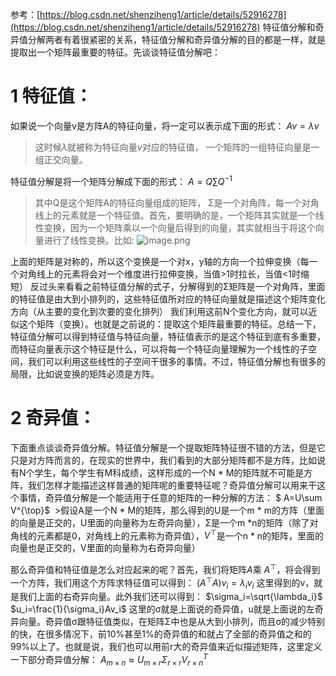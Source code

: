 参考：[https://blog.csdn.net/shenziheng1/article/details/52916278](https://blog.csdn.net/shenziheng1/article/details/52916278)
特征值分解和奇异值分解两者有着很紧密的关系，特征值分解和奇异值分解的目的都是一样，就是提取出一个矩阵最重要的特征。先谈谈特征值分解吧：
# 1 特征值：
如果说一个向量v是方阵A的特征向量，将一定可以表示成下面的形式：
$Av=\lambda v$
>这时候$\lambda$就被称为特征向量$v$对应的特征值，
一个矩阵的一组特征向量是一组正交向量。







特征值分解是将一个矩阵分解成下面的形式：
$A=Q\sum Q^{-1}$
>其中Q是这个矩阵A的特征向量组成的矩阵，
Σ是一个对角阵，每一个对角线上的元素就是一个特征值。首先，要明确的是，一个矩阵其实就是一个线性变换，因为一个矩阵乘以一个向量后得到的向量，其实就相当于将这个向量进行了线性变换。比如:
![image.png](https://upload-images.jianshu.io/upload_images/18339009-032265613242434c.png?imageMogr2/auto-orient/strip%7CimageView2/2/w/1240)

上面的矩阵是对称的，所以这个变换是一个对x，y轴的方向一个拉伸变换（每一个对角线上的元素将会对一个维度进行拉伸变换，当值>1时拉长，当值<1时缩短）
反过头来看看之前特征值分解的式子，分解得到的Σ矩阵是一个对角阵，里面的特征值是由大到小排列的，这些特征值所对应的特征向量就是描述这个矩阵变化方向（从主要的变化到次要的变化排列）
我们利用这前N个变化方向，就可以近似这个矩阵（变换）。也就是之前说的：提取这个矩阵最重要的特征。总结一下，特征值分解可以得到特征值与特征向量，特征值表示的是这个特征到底有多重要，而特征向量表示这个特征是什么，可以将每一个特征向量理解为一个线性的子空间，我们可以利用这些线性的子空间干很多的事情。不过，特征值分解也有很多的局限，比如说变换的矩阵必须是方阵。
# 2 奇异值：
下面重点谈谈奇异值分解。特征值分解是一个提取矩阵特征很不错的方法，但是它只是对方阵而言的，在现实的世界中，我们看到的大部分矩阵都不是方阵，比如说有N个学生，每个学生有M科成绩，这样形成的一个N * M的矩阵就不可能是方阵，我们怎样才能描述这样普通的矩阵呢的重要特征呢？奇异值分解可以用来干这个事情，奇异值分解是一个能适用于任意的矩阵的一种分解的方法：
$  A=U\sum V^{\top}$
 >假设A是一个N * M的矩阵，那么得到的U是一个m * m的方阵（里面的向量是正交的，U里面的向量称为左奇异向量），Σ是一个m *n的矩阵（除了对角线的元素都是0，对角线上的元素称为奇异值），$V^{\top}$是一个n * n的矩阵，里面的向量也是正交的，V里面的向量称为右奇异向量）

那么奇异值和特征值是怎么对应起来的呢？首先，我们将矩阵$A$乘 $A^{\top}$，将会得到一个方阵，我们用这个方阵求特征值可以得到：
$(A^{\top}A)v_i=\lambda_i v_i$
这里得到的v，就是我们上面的右奇异向量。此外我们还可以得到：
$\sigma_i=\sqrt{\lambda_i}$
$u_i=\frac{1}{\sigma_i}Av_i$
这里的σ就是上面说的奇异值，u就是上面说的左奇异向量。奇异值σ跟特征值类似，在矩阵Σ中也是从大到小排列，而且σ的减少特别的快，在很多情况下，前10%甚至1%的奇异值的和就占了全部的奇异值之和的99%以上了。也就是说，我们也可以用前r大的奇异值来近似描述矩阵，这里定义一下部分奇异值分解：
$A_{m \times n} \approx U_{m \times r} \Sigma_{r \times r} V_{r \times n}^{T}$
